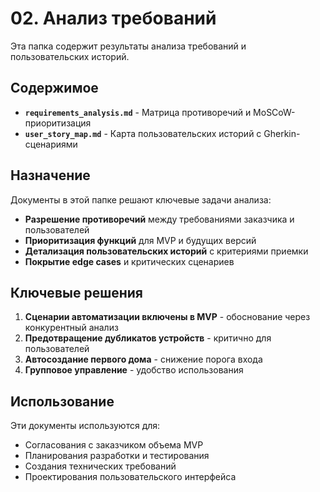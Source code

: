 # 02. Анализ требований

Эта папка содержит результаты анализа требований и пользовательских историй.

## Содержимое

- **`requirements_analysis.md`** - Матрица противоречий и MoSCoW-приоритизация
- **`user_story_map.md`** - Карта пользовательских историй с Gherkin-сценариями

## Назначение

Документы в этой папке решают ключевые задачи анализа:
- **Разрешение противоречий** между требованиями заказчика и пользователей
- **Приоритизация функций** для MVP и будущих версий
- **Детализация пользовательских историй** с критериями приемки
- **Покрытие edge cases** и критических сценариев

## Ключевые решения

1. **Сценарии автоматизации включены в MVP** - обоснование через конкурентный анализ
2. **Предотвращение дубликатов устройств** - критично для пользователей
3. **Автосоздание первого дома** - снижение порога входа
4. **Групповое управление** - удобство использования

## Использование

Эти документы используются для:
- Согласования с заказчиком объема MVP
- Планирования разработки и тестирования
- Создания технических требований
- Проектирования пользовательского интерфейса
